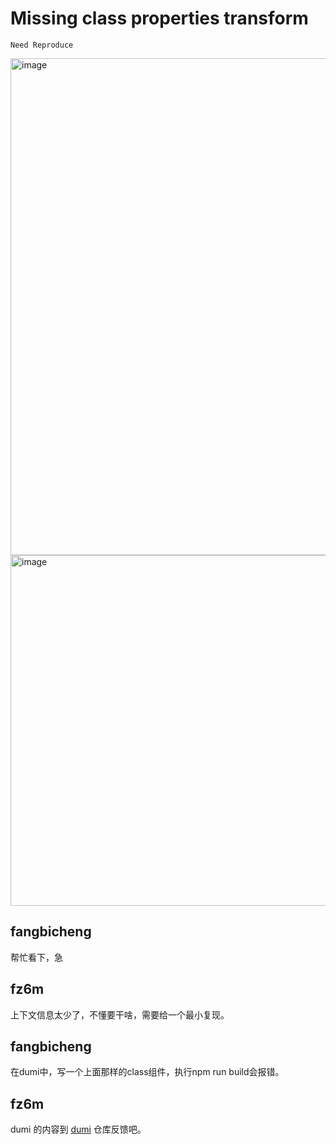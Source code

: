 # Missing class properties transform

`Need Reproduce`

<img width="795" alt="image" src="https://github.com/umijs/umi/assets/20126429/f4d0debb-2503-4ab2-a1cc-fc89afd0d7c9">
<img width="561" alt="image" src="https://github.com/umijs/umi/assets/20126429/8db90e31-ff51-43c0-9f6e-2514f3ecd9bb">

## fangbicheng

帮忙看下，急

## fz6m

上下文信息太少了，不懂要干啥，需要给一个最小复现。

## fangbicheng

>

在dumi中，写一个上面那样的class组件，执行npm run build会报错。

## fz6m

dumi 的内容到 [dumi](https://github.com/umijs/dumi) 仓库反馈吧。
